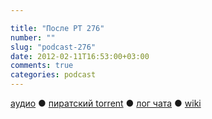 ```yaml
---

title: "После РТ 276"
number: ""
slug: "podcast-276"
date: 2012-02-11T16:53:00+03:00
comments: true
categories: podcast
---
```

[аудио](http://cdn.radio-t.com/rt276post.mp3) ● [пиратский torrent](http://pirates.radio-t.com/torrents/rt276post.mp3.torrent) ● [лог чата](http://chat.radio-t.com/logs/radio-t-276.html) ● [wiki](http://wiki.radio-t.com/%D0%9F%D0%BE%D1%81%D0%BB%D0%B5_%D0%A0%D0%A2_276)<audio src="http://cdn.radio-t.com/rt276post.mp3" preload="none">
